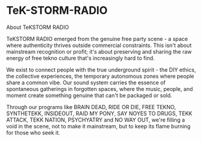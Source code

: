 # TeK-STORM-RADIO
About TeKSTORM RADIO

TeKSTORM RADIO emerged from the genuine free party scene - a space where authenticity thrives outside commercial constraints. This isn't about mainstream recognition or profit; it's about preserving and sharing the raw energy of free tekno culture that's increasingly hard to find.

We exist to connect people with the true underground spirit - the DIY ethics, the collective experiences, the temporary autonomous zones where people share a common vibe. Our sound system carries the essence of spontaneous gatherings in forgotten spaces, where the music, people, and moment create something genuine that can't be packaged or sold.

Through our programs like BRAIN DEAD, RIDE OR DIE, FREE TEKNO, SYNTHETEKK, INSIDEOUT, RAID MY PONY, SAY NOYES TO DRUGS, TEKK ATTACK, TEKK NATION, PSYCHYATRY and NO WAY OUT, we're filling a void in the scene, not to make it mainstream, but to keep its flame burning for those who seek it.

